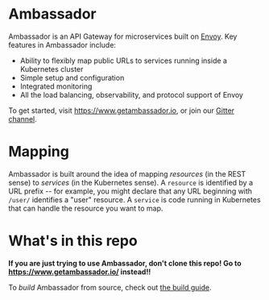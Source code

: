 Ambassador
==========

Ambassador is an API Gateway for microservices built on [Envoy](https://lyft.github.io/envoy/). Key features in Ambassador include:

* Ability to flexibly map public URLs to services running inside a Kubernetes cluster
* Simple setup and configuration
* Integrated monitoring
* All the load balancing, observability, and protocol support of Envoy

To get started, visit https://www.getambassador.io, or join our [Gitter channel](https://gitter.im/datawire/ambassador).

Mapping
=======

Ambassador is built around the idea of mapping _resources_ (in the REST sense) to _services_ (in the Kubernetes sense). A `resource` is identified by a URL prefix -- for example, you might declare that any URL beginning with `/user/` identifies a "user" resource. A `service` is code running in Kubernetes that can handle the resource you want to map.

What's in this repo
==================

**If you are just trying to use Ambassador, don't clone this repo! Go to https://www.getambassador.io/ instead!!**

To _build_ Ambassador from source, check out [the build guide](BUILDING.md).
